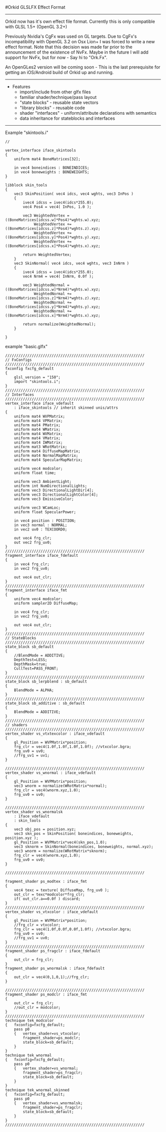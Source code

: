 #Orkid GLSLFX Effect Format

---

Orkid now has it's own effect file format. Currently this is only compatible with GLSL 1.5+ (OpenGL 3.2+)

Previously Nvidia's CgFx was used on GL targets. Due to CgFx's incompatibility with OpenGL 3.2 on Osx Lion+ I was forced to write a new effect format. Note that this decision was made far prior to the announcement of the existence of NvFx. Maybe in the future I will add support for NvFx, but for now - Say hi to "Ork.Fx".

An OpenGLes2 version will be coming soon - This is the last prerequisite for getting an iOS/Android build of Orkid up and running.

---

* Features
	 - import/include from other glfx files 
	 - familiar shader/technique/pass layout
	 - "state blocks" - reusable state vectors
	 - "library blocks" - reusable code
	 - shader "interfaces" - uniform/attribute declarations with semantics
	 - data inheritance for stateblocks and interfaces 
	 

---

Example "skintools.i"

	//
	
	vertex_interface iface_skintools
	{
		uniform mat4 BoneMatrices[32];
	
		in vec4 boneindices : BONEINDICES;
		in vec4 boneweights : BONEWEIGHTS;
	}
	
	libblock skin_tools
	{
		vec3 SkinPosition( vec4 idcs, vec4 wghts, vec3 InPos )
		{
			ivec4 idcss = ivec4(idcs*255.0);
			vec4 Pos4 = vec4( InPos, 1.0 );
	
			vec3 WeightedVertex =	((BoneMatrices[idcss.w]*Pos4)*wghts.w).xyz;
			     WeightedVertex += 	((BoneMatrices[idcss.z]*Pos4)*wghts.z).xyz;
			     WeightedVertex +=	((BoneMatrices[idcss.y]*Pos4)*wghts.y).xyz;
			     WeightedVertex +=	((BoneMatrices[idcss.x]*Pos4)*wghts.x).xyz;
		 
			return WeightedVertex;
		}
		vec3 SkinNormal( vec4 idcs, vec4 wghts, vec3 InNrm )
		{
			ivec4 idcss = ivec4(idcs*255.0);
			vec4 Nrm4 = vec4( InNrm, 0.0f );
	
			vec3 WeightedNormal =  ((BoneMatrices[idcss.w]*Nrm4)*wghts.w).xyz;
			     WeightedNormal += ((BoneMatrices[idcss.z]*Nrm4)*wghts.z).xyz;
			     WeightedNormal += ((BoneMatrices[idcss.y]*Nrm4)*wghts.y).xyz;
			     WeightedNormal += ((BoneMatrices[idcss.x]*Nrm4)*wghts.x).xyz;
	
			return normalize(WeightedNormal);
		}
	
	}	 
	
example "basic.glfx"

	///////////////////////////////////////////////////////////////
	// FxConfigs
	///////////////////////////////////////////////////////////////
	fxconfig fxcfg_default
	{
		glsl_version = "150";
		import "skintools.i";
	}
	///////////////////////////////////////////////////////////////
	// Interfaces
	///////////////////////////////////////////////////////////////
	vertex_interface iface_vdefault
		: iface_skintools // inherit skinned unis/attrs
	{
		uniform mat4 WVPMatrix;
		uniform mat4 VPMatrix;
		uniform mat4 PMatrix;
		uniform mat4 WMatrix;
		uniform mat4 WVMatrix;
		uniform mat4 VMatrix;
		uniform mat4 IWMatrix;
		uniform mat3 WRotMatrix;
		uniform mat4 DiffuseMapMatrix;
		uniform mat4 NormalMapMatrix;
		uniform mat4 SpecularMapMatrix;
	
		uniform vec4 modcolor;
		uniform float time;
	
		uniform vec3 AmbientLight;
		uniform int NumDirectionalLights;
		uniform vec3 DirectionalLightDir[4];
		uniform vec3 DirectionalLightColor[4];
		uniform vec3 EmissiveColor;
	
		uniform vec3 WCamLoc;
		uniform float SpecularPower;
	
		in vec4 position : POSITION;
		in vec3 normal : NORMAL;
		in vec2 uv0 : TEXCOORD0;
	
		out vec4 frg_clr;
		out vec2 frg_uv0;
	}
	///////////////////////////////////////////////////////////////
	fragment_interface iface_fdefault
	{
		in vec4 frg_clr;
		in vec2 frg_uv0;
	
		out vec4 out_clr;
	}
	///////////////////////////////////////////////////////////////
	fragment_interface iface_fmt
	{
		uniform vec4 modcolor;
		uniform sampler2D DiffuseMap;
	
		in vec4 frg_clr;
		in vec2 frg_uv0;
	
		out vec4 out_clr;
	}
	///////////////////////////////////////////////////////////////
	// StateBlocks
	///////////////////////////////////////////////////////////////
	state_block sb_default
	{
		//BlendMode = ADDITIVE;
		DepthTest=LESS;
		DepthMask=true;
		CullTest=PASS_FRONT;
	}
	///////////////////////////////////////////////////////////////
	state_block sb_lerpblend : sb_default
	{
		BlendMode = ALPHA;
	}
	///////////////////////////////////////////////////////////////
	state_block sb_additive : sb_default
	{
		BlendMode = ADDITIVE;
	}
	///////////////////////////////////////////////////////////////
	// shaders
	///////////////////////////////////////////////////////////////
	vertex_shader vs_vtxtexcolor : iface_vdefault
	{
		gl_Position = WVPMatrix*position;
		frg_clr = vec4(1.0f,1.0f,1.0f,1.0f); //vtxcolor.bgra;
		frg_uv0 = uv0;
		//frg_uv1 = uv1;
	}
	
	///////////////////////////////////////////////////////////////
	vertex_shader vs_wnormal : iface_vdefault
	{
		gl_Position = WVPMatrix*position;
		vec3 wnorm = normalize(WRotMatrix*normal);
		frg_clr = vec4(wnorm.xyz,1.0);
		frg_uv0 = uv0;
	}
	
	///////////////////////////////////////////////////////////////
	vertex_shader vs_wnormalsk 
		: iface_vdefault
		: skin_tools
	{
		vec3 obj_pos = position.xyz;
		vec3 skn_pos = SkinPosition( boneindices, boneweights, position.xyz );
		gl_Position = WVPMatrix*vec4(skn_pos,1.0);
		vec3 sknorm = SkinNormal(boneindices, boneweights, normal.xyz);
		vec3 wnorm = normalize(WRotMatrix*sknorm);
		frg_clr = vec4(wnorm.xyz,1.0);
		frg_uv0 = uv0;
	}
	
	///////////////////////////////////////////////////////////////
	
	fragment_shader ps_modtex : iface_fmt
	{
		vec4 texc = texture( DiffuseMap, frg_uv0 );
		out_clr = texc*modcolor*frg_clr;
		if( out_clr.a==0.0f ) discard;
	}
	///////////////////////////////////////////////////////////////
	vertex_shader vs_vtxcolor : iface_vdefault
	{
		gl_Position = WVPMatrix*position;
		//frg_clr = vtxcolor;
		frg_clr = vec4(1.0f,0.0f,0.0f,1.0f); //vtxcolor.bgra;
		frg_uv0 = uv0;
		//frg_uv1 = uv0;
	}
	///////////////////////////////////////////////////////////////
	fragment_shader ps_fragclr : iface_fdefault
	{
		out_clr = frg_clr;
	}
	fragment_shader ps_wnormalsk : iface_fdefault
	{
		out_clr = vec4(0,1,0,1);//frg_clr;
	}
	
	///////////////////////////////////////////////////////////////
	fragment_shader ps_modclr : iface_fmt
	{
		out_clr = frg_clr;
		//out_clr = modcolor;
	}
	///////////////////////////////////////////////////////////////
	technique tek_modcolor
	{	fxconfig=fxcfg_default;
		pass p0
		{	vertex_shader=vs_vtxcolor;
			fragment_shader=ps_modclr;
			state_block=sb_default;
		}
	}
	technique tek_wnormal
	{	fxconfig=fxcfg_default;
		pass p0
		{	vertex_shader=vs_wnormal;
			fragment_shader=ps_fragclr;
			state_block=sb_default;
		}
	}
	technique tek_wnormal_skinned
	{	fxconfig=fxcfg_default;
		pass p0
		{	vertex_shader=vs_wnormalsk;
			fragment_shader=ps_fragclr;
			state_block=sb_default;
		}
	}
	///////////////////////////////////////////////////////////////


